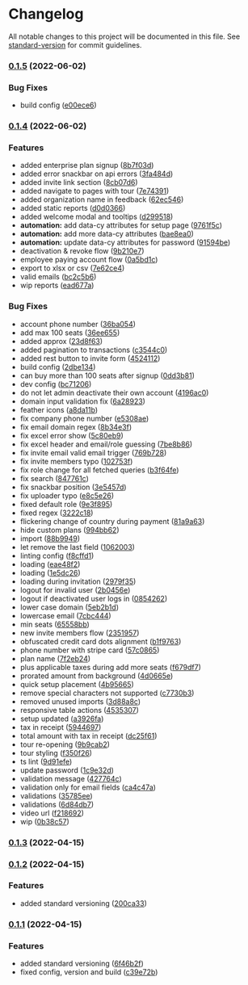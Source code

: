 # Changelog

All notable changes to this project will be documented in this file. See [standard-version](https://github.com/conventional-changelog/standard-version) for commit guidelines.

### [0.1.5](https://github.com/GrowthDay/GrowthDayEnterpriseUI/compare/v0.1.4...v0.1.5) (2022-06-02)


### Bug Fixes

* build config ([e00ece6](https://github.com/GrowthDay/GrowthDayEnterpriseUI/commit/e00ece6f862d3d3a9ff5b88409a557efdff7367e))

### [0.1.4](https://github.com/GrowthDay/GrowthDayEnterpriseUI/compare/v0.1.3...v0.1.4) (2022-06-02)


### Features

* added enterprise plan signup ([8b7f03d](https://github.com/GrowthDay/GrowthDayEnterpriseUI/commit/8b7f03ddddfda536d6309227b23d7395e12eef59))
* added error snackbar on api errors ([3fa484d](https://github.com/GrowthDay/GrowthDayEnterpriseUI/commit/3fa484df23efcc1fcbf8a87471e31be00cdf656a))
* added invite link section ([8cb07d6](https://github.com/GrowthDay/GrowthDayEnterpriseUI/commit/8cb07d6f8383549ad9f0a642632432b46bdb47cc))
* added navigate to pages with tour ([7e74391](https://github.com/GrowthDay/GrowthDayEnterpriseUI/commit/7e74391abca35f5d89a0ec2c794ab97518c0d37b))
* added organization name in feedback ([62ec546](https://github.com/GrowthDay/GrowthDayEnterpriseUI/commit/62ec5465f0838d4ca0e72be3f9cb85089cba89fa))
* added static reports ([d0d0366](https://github.com/GrowthDay/GrowthDayEnterpriseUI/commit/d0d0366c12765420b772ae003f5018fbcf1bdc9a))
* added welcome modal and tooltips ([d299518](https://github.com/GrowthDay/GrowthDayEnterpriseUI/commit/d299518518a4d8de94aaffcdd0a9bd97091b1802))
* **automation:** add data-cy attributes for setup page ([9761f5c](https://github.com/GrowthDay/GrowthDayEnterpriseUI/commit/9761f5c996ac5210a8bb5bef156d74fe8d1f7b0c))
* **automation:** add more data-cy attributes ([bae8ea0](https://github.com/GrowthDay/GrowthDayEnterpriseUI/commit/bae8ea0fcd0d64e66919757062c65320c8de6db4))
* **automation:** update data-cy attributes for password ([91594be](https://github.com/GrowthDay/GrowthDayEnterpriseUI/commit/91594bea1904728a4ac56292b96ae0be587edd2d))
* deactivation & revoke flow ([9b210e7](https://github.com/GrowthDay/GrowthDayEnterpriseUI/commit/9b210e7118e9bdc4622516a4453ec722eda988bd))
* employee paying account flow ([0a5bd1c](https://github.com/GrowthDay/GrowthDayEnterpriseUI/commit/0a5bd1cc9c96699d9f6c8f18009942b143a7a7c5))
* export to xlsx or csv ([7e62ce4](https://github.com/GrowthDay/GrowthDayEnterpriseUI/commit/7e62ce4889d62b194ad77faa3ac2ebc0670f0991))
* valid emails ([bc2c5b6](https://github.com/GrowthDay/GrowthDayEnterpriseUI/commit/bc2c5b69cd365b5d94ce5b76c88316be0a0f0f1a))
* wip reports ([ead677a](https://github.com/GrowthDay/GrowthDayEnterpriseUI/commit/ead677a1847a8eb884c98a10f4658d1577c3d475))


### Bug Fixes

* account phone number ([36ba054](https://github.com/GrowthDay/GrowthDayEnterpriseUI/commit/36ba054aeff3108721768877c1fa851798b8cbba))
* add max 100 seats ([36ee655](https://github.com/GrowthDay/GrowthDayEnterpriseUI/commit/36ee6559498843eb0e6f9486d6f098dde6e5f649))
* added approx ([23d8f63](https://github.com/GrowthDay/GrowthDayEnterpriseUI/commit/23d8f63888a520a06c3de1efb8bbdc4fb98bdada))
* added pagination to transactions ([c3544c0](https://github.com/GrowthDay/GrowthDayEnterpriseUI/commit/c3544c0307b8747c8b7ef4ecb62a4d15babb4212))
* added rest button to invite form ([4524112](https://github.com/GrowthDay/GrowthDayEnterpriseUI/commit/4524112aab934d765a42179e8c92de113e7f20e1))
* build config ([2dbe134](https://github.com/GrowthDay/GrowthDayEnterpriseUI/commit/2dbe1347d7c43ed2a41e70e756d0c6ef57d44d54))
* can buy more than 100 seats after signup ([0dd3b81](https://github.com/GrowthDay/GrowthDayEnterpriseUI/commit/0dd3b819a5f880da7047abe0a4c97456c40e01ab))
* dev config ([bc71206](https://github.com/GrowthDay/GrowthDayEnterpriseUI/commit/bc71206e8bec68d7c5764ae9ac8773bf9f19904a))
* do not let admin deactivate their own account ([4196ac0](https://github.com/GrowthDay/GrowthDayEnterpriseUI/commit/4196ac0f0ddad93f01a1b3fd79f2ff45f643f58d))
* domain input validation fix ([6a28923](https://github.com/GrowthDay/GrowthDayEnterpriseUI/commit/6a289233c66dd461284433c713662449215d98e4))
* feather icons ([a8da11b](https://github.com/GrowthDay/GrowthDayEnterpriseUI/commit/a8da11b95d5725ab92b23e04d68e9bf30b1210db))
* fix company phone number ([e5308ae](https://github.com/GrowthDay/GrowthDayEnterpriseUI/commit/e5308ae11c91c7900d5f9f87781b2aea4a1e1ff4))
* fix email domain regex ([8b34e3f](https://github.com/GrowthDay/GrowthDayEnterpriseUI/commit/8b34e3fb718ef4a861ed47d881ff2a38b4647fdd))
* fix excel error show ([5c80eb9](https://github.com/GrowthDay/GrowthDayEnterpriseUI/commit/5c80eb951584778246f65a2144d634838a878be5))
* fix excel header and email/role guessing ([7be8b86](https://github.com/GrowthDay/GrowthDayEnterpriseUI/commit/7be8b86b81792b259bfd11c4334409819eed50d2))
* fix invite email valid email trigger ([769b728](https://github.com/GrowthDay/GrowthDayEnterpriseUI/commit/769b728c83fa0573fa65dfeb9133163eb6c929c5))
* fix invite members typo ([102753f](https://github.com/GrowthDay/GrowthDayEnterpriseUI/commit/102753f8dcbf305d09d7202b8e18a60d18b1941f))
* fix role change for all fetched queries ([b3f64fe](https://github.com/GrowthDay/GrowthDayEnterpriseUI/commit/b3f64fe0f415865e4b5f217068aa3ef7e0fa747f))
* fix search ([847761c](https://github.com/GrowthDay/GrowthDayEnterpriseUI/commit/847761c7cfbd6e86e1048498dc59e1d7ebd92f43))
* fix snackbar position ([3e5457d](https://github.com/GrowthDay/GrowthDayEnterpriseUI/commit/3e5457de347320f8f575c5047ffc32781bfebad8))
* fix uploader typo ([e8c5e26](https://github.com/GrowthDay/GrowthDayEnterpriseUI/commit/e8c5e26366b67bc848fde7ce052d35e662db50da))
* fixed default role ([9e3f895](https://github.com/GrowthDay/GrowthDayEnterpriseUI/commit/9e3f895150fac26a8ce9acd0c47a6ff23698404e))
* fixed regex ([3222c18](https://github.com/GrowthDay/GrowthDayEnterpriseUI/commit/3222c1898c731ac963a43eb6c1ca9710dcbed516))
* flickering change of country during payment ([81a9a63](https://github.com/GrowthDay/GrowthDayEnterpriseUI/commit/81a9a635de94caf71f6ab048dc8a56ae5dd16d72))
* hide custom plans ([994bb62](https://github.com/GrowthDay/GrowthDayEnterpriseUI/commit/994bb62ebbfcc2c4196aaa3140f861414d063921))
* import ([88b9949](https://github.com/GrowthDay/GrowthDayEnterpriseUI/commit/88b994901b4f5de83f3900ef597b30a578d8917a))
* let remove the last field ([1062003](https://github.com/GrowthDay/GrowthDayEnterpriseUI/commit/1062003a0d2520632eed7b48506cd1c57f411bcc))
* linting config ([f8cffd1](https://github.com/GrowthDay/GrowthDayEnterpriseUI/commit/f8cffd1bf415efd18402fc019f8e599fedab187b))
* loading ([eae48f2](https://github.com/GrowthDay/GrowthDayEnterpriseUI/commit/eae48f2ad38b4a1764cd1e6a01a8dd042cf65ada))
* loading ([1e5dc26](https://github.com/GrowthDay/GrowthDayEnterpriseUI/commit/1e5dc26b80c2be5c2555526d1447e71c7eae3d07))
* loading during invitation ([2979f35](https://github.com/GrowthDay/GrowthDayEnterpriseUI/commit/2979f3598394dd9753c77afacfe4299e0f896e98))
* logout for invalid user ([2b0456e](https://github.com/GrowthDay/GrowthDayEnterpriseUI/commit/2b0456e00c7b8840996a96cae267c40c0a4ad6ab))
* logout if deactivated user logs in ([0854262](https://github.com/GrowthDay/GrowthDayEnterpriseUI/commit/08542626e7c2bc15a15d714c0bfead8b2ab58c12))
* lower case domain ([5eb2b1d](https://github.com/GrowthDay/GrowthDayEnterpriseUI/commit/5eb2b1d22c6c717572a0860538d72330d38ff632))
* lowercase email ([7cbc444](https://github.com/GrowthDay/GrowthDayEnterpriseUI/commit/7cbc4442535a7d1ab2f7a896236f1e161d41ba7a))
* min seats ([65558bb](https://github.com/GrowthDay/GrowthDayEnterpriseUI/commit/65558bb40779e05ad7ba88b308fbc356fbbc4aa8))
* new invite members flow ([2351957](https://github.com/GrowthDay/GrowthDayEnterpriseUI/commit/23519577f0b5e409bd4b4f60934feb2691c9aeac))
* obfuscated credit card dots alignment ([b1f9763](https://github.com/GrowthDay/GrowthDayEnterpriseUI/commit/b1f9763973fea4dec2b4f38d45e622294945ba4e))
* phone number with stripe card ([57c0865](https://github.com/GrowthDay/GrowthDayEnterpriseUI/commit/57c08651458ae1aceb45edd34b5f503c90a5a48e))
* plan name ([7f2eb24](https://github.com/GrowthDay/GrowthDayEnterpriseUI/commit/7f2eb2400062c8a9a09f6b115e21f306f9615d89))
* plus applicable taxes during add more seats ([f679df7](https://github.com/GrowthDay/GrowthDayEnterpriseUI/commit/f679df774a94b127de8c5e5e29f1383d90cfcd2f))
* prorated amount from background ([4d0665e](https://github.com/GrowthDay/GrowthDayEnterpriseUI/commit/4d0665e0011a6045422652e07d8394e9316a0464))
* quick setup placement ([4b95665](https://github.com/GrowthDay/GrowthDayEnterpriseUI/commit/4b95665fb21f6e7edcfe0286762a7c6580f22cc5))
* remove special characters not supported ([c7730b3](https://github.com/GrowthDay/GrowthDayEnterpriseUI/commit/c7730b3137a9fcfec5aa84d80ada1d8f2337617a))
* removed unused imports ([3d88a8c](https://github.com/GrowthDay/GrowthDayEnterpriseUI/commit/3d88a8cc892aa39eb1fd441ac6d5d4f9f12e2f64))
* responsive table actions ([4535307](https://github.com/GrowthDay/GrowthDayEnterpriseUI/commit/453530737c40016b48fc25bb22acabfddd9f74e9))
* setup updated ([a3926fa](https://github.com/GrowthDay/GrowthDayEnterpriseUI/commit/a3926fa2e840095cadbb5f1cccc921dd9dda3cac))
* tax in receipt ([5944697](https://github.com/GrowthDay/GrowthDayEnterpriseUI/commit/5944697b83dfa8c6069bf58cd93b2a52e28be66d))
* total amount with tax in receipt ([dc25f61](https://github.com/GrowthDay/GrowthDayEnterpriseUI/commit/dc25f610b6f988a94f9de2e4aee2d223ad1ddb01))
* tour re-opening ([9b9cab2](https://github.com/GrowthDay/GrowthDayEnterpriseUI/commit/9b9cab289093e34d78ba77554d1701225f4e7652))
* tour styling ([f350f26](https://github.com/GrowthDay/GrowthDayEnterpriseUI/commit/f350f26b0bfcca0a1fdc6de6c984a106e2cbb1f6))
* ts lint ([9d91efe](https://github.com/GrowthDay/GrowthDayEnterpriseUI/commit/9d91efe18060ba9cc0e4c3a4b1e1ef5dc0527951))
* update password ([1c9e32d](https://github.com/GrowthDay/GrowthDayEnterpriseUI/commit/1c9e32d10207749c58bec4c4ada4e98e8c122146))
* validation message ([427764c](https://github.com/GrowthDay/GrowthDayEnterpriseUI/commit/427764c76ced7f1e146925f9d40dc31e4b882d38))
* validation only for email fields ([ca4c47a](https://github.com/GrowthDay/GrowthDayEnterpriseUI/commit/ca4c47a0e9aed1625e10aed135df60ac78cfdeec))
* validations ([35785ee](https://github.com/GrowthDay/GrowthDayEnterpriseUI/commit/35785eec8b07d20ea26ba1759f5665a3aa55fecd))
* validations ([6d84db7](https://github.com/GrowthDay/GrowthDayEnterpriseUI/commit/6d84db775faeb6ca7bd4f917fea7435d476ba52c))
* video url ([f218692](https://github.com/GrowthDay/GrowthDayEnterpriseUI/commit/f2186925237dae80dd698d99abd5f5dc3b08fe52))
* wip ([0b38c57](https://github.com/GrowthDay/GrowthDayEnterpriseUI/commit/0b38c573ce3729d656bd30effbad61d47a39e674))

### [0.1.3](https://github.com/GrowthDay/GrowthDayEnterpriseUI/compare/v0.1.2...v0.1.3) (2022-04-15)

### [0.1.2](https://github.com/GrowthDay/GrowthDayEnterpriseUI/compare/v0.1.1...v0.1.2) (2022-04-15)


### Features

* added standard versioning ([200ca33](https://github.com/GrowthDay/GrowthDayEnterpriseUI/commit/200ca33e550d89ac542ee2b3a3c0ab95f1a1c0c2))

### [0.1.1](https://github.com/GrowthDay/GrowthDayEnterpriseUI/compare/v0.0.2...v0.1.1) (2022-04-15)


### Features

* added standard versioning ([6f46b2f](https://github.com/GrowthDay/GrowthDayEnterpriseUI/commit/6f46b2f217346b31da513775457d4d9c38afeb57))
* fixed config, version and build ([c39e72b](https://github.com/GrowthDay/GrowthDayEnterpriseUI/commit/c39e72b36170952885a3b2ab07e8ae41e283dcf7))
